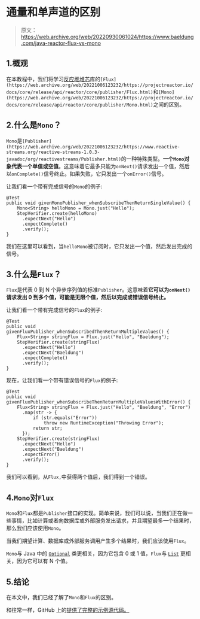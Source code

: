 # 通量和单声道的区别

> 原文：<https://web.archive.org/web/20220930061024/https://www.baeldung.com/java-reactor-flux-vs-mono>

## 1.概观

在本教程中，我们将学习[反应堆堆芯](/web/20221006123232/https://www.baeldung.com/reactor-core)库的`[Flux](https://web.archive.org/web/20221006123232/https://projectreactor.io/docs/core/release/api/reactor/core/publisher/Flux.html)`和`[Mono](https://web.archive.org/web/20221006123232/https://projectreactor.io/docs/core/release/api/reactor/core/publisher/Mono.html)`之间的区别。

## 2.什么是`Mono`？

`Mono`是`[Publisher](https://web.archive.org/web/20221006123232/https://www.reactive-streams.org/reactive-streams-1.0.3-javadoc/org/reactivestreams/Publisher.html)`的一种特殊类型。**一个`Mono`对象代表一个单值或空值**。这意味着它最多只能为`onNext()`请求发出一个值，然后以`onComplete()`信号终止。如果失败，它只发出一个`onError()`信号。

让我们看一个带有完成信号的`Mono`的例子:

```
@Test
public void givenMonoPublisher_whenSubscribeThenReturnSingleValue() {
    Mono<String> helloMono = Mono.just("Hello");
    StepVerifier.create(helloMono)
      .expectNext("Hello")
      .expectComplete()
      .verify();
}
```

我们在这里可以看到，当`helloMono`被订阅时，它只发出一个值，然后发出完成的信号。

## 3.什么是`Flux`？

`Flux`是代表 0 到 N 个异步序列值的标准`Publisher`。这意味着**它可以为`onNext()`请求发出 0 到多个值，可能是无限个值，然后以完成或错误信号终止。**

让我们看一个带有完成信号的`Flux`的例子:

```
@Test
public void givenFluxPublisher_whenSubscribedThenReturnMultipleValues() {
    Flux<String> stringFlux = Flux.just("Hello", "Baeldung");
    StepVerifier.create(stringFlux)
      .expectNext("Hello")
      .expectNext("Baeldung")
      .expectComplete()
      .verify();
}
```

现在，让我们看一个带有错误信号的`Flux`的例子:

```
@Test
public void givenFluxPublisher_whenSubscribeThenReturnMultipleValuesWithError() {
    Flux<String> stringFlux = Flux.just("Hello", "Baeldung", "Error")
      .map(str -> {
          if (str.equals("Error"))
              throw new RuntimeException("Throwing Error");
          return str;
      });
    StepVerifier.create(stringFlux)
      .expectNext("Hello")
      .expectNext("Baeldung")
      .expectError()
      .verify();
}
```

我们可以看到，从`Flux,`中获得两个值后，我们得到一个错误。

## 4.`Mono`对`Flux`

`Mono`和`Flux`都是`Publisher`接口的实现。简单来说，我们可以说，当我们正在做一些事情，比如计算或者向数据库或外部服务发出请求，并且期望最多一个结果时，那么我们应该使用`Mono`。

当我们期望计算、数据库或外部服务调用产生多个结果时，我们应该使用`Flux`。

`Mono`与 Java 中的 [`Optional`](/web/20221006123232/https://www.baeldung.com/java-optional) 类更相关，因为它包含 0 或 1 值，`Flux`与 [`List`](/web/20221006123232/https://www.baeldung.com/java-arraylist) 更相关，因为它可以有 N 个值。

## 5.结论

在本文中，我们已经了解了`Mono`和`Flux`的区别。

和往常一样，GitHub 上的[提供了完整的示例源代码。](https://web.archive.org/web/20221006123232/https://github.com/eugenp/tutorials/tree/master/reactor-core)